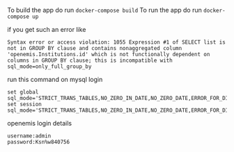 
To build the app do run `docker-compose build`
To run the app do run `docker-compose up`

if you get such an error like 
```
Syntax error or access violation: 1055 Expression #1 of SELECT list is not in GROUP BY clause and contains nonaggregated column 'openemis.Institutions.id' which is not functionally dependent on columns in GROUP BY clause; this is incompatible with sql_mode=only_full_group_by
```

run this command on mysql login 

```
set global sql_mode='STRICT_TRANS_TABLES,NO_ZERO_IN_DATE,NO_ZERO_DATE,ERROR_FOR_DIVISION_BY_ZERO,NO_AUTO_CREATE_USER,NO_ENGINE_SUBSTITUTION';
set session sql_mode='STRICT_TRANS_TABLES,NO_ZERO_IN_DATE,NO_ZERO_DATE,ERROR_FOR_DIVISION_BY_ZERO,NO_AUTO_CREATE_USER,NO_ENGINE_SUBSTITUTION';
```

openemis login details
```
username:admin
password:Ksn%w840756
```
